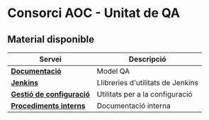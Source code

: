# Consorci AOC - Unitat de QA


## Material disponible

|Servei|Descripció|
|---|---|
|[**Documentació**][1] | Model QA |
|[**Jenkins**][2]| Llibreries d'utilitats de Jenkins |
|[**Gestió de configuració**][3]| Utilitats per a la configuració|
|[**Procediments interns**][4]| Documentació interna |

[1]:https://github.com/ConsorciAOC-GiQ/ModelQA
[2]:https://github.com/ConsorciAOC-GiQ/JenkinsCAOC
[3]:https://github.com/ConsorciAOC-GiQ/aoc-qa-agaporni
[4]:https://github.com/ConsorciAOC-GiQ/Documentacio
